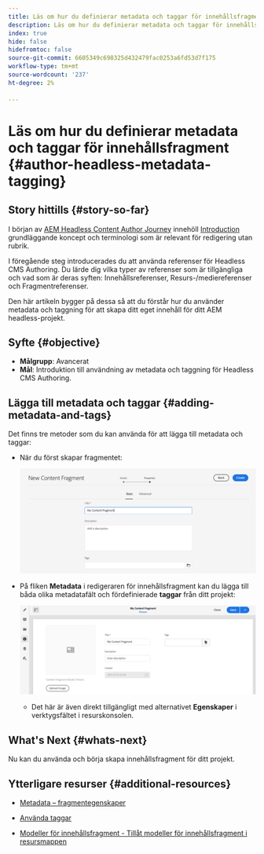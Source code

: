 ```yaml
---
title: Läs om hur du definierar metadata och taggar för innehållsfragment
description: Läs om hur du definierar metadata och taggar för innehållsfragment
index: true
hide: false
hidefromtoc: false
source-git-commit: 6605349c698325d432479fac0253a6fd53d7f175
workflow-type: tm+mt
source-wordcount: '237'
ht-degree: 2%

---
```



# Läs om hur du definierar metadata och taggar för innehållsfragment {#author-headless-metadata-tagging}

## Story hittills {#story-so-far}

I början av [AEM Headless Content Author Journey](overview.md) innehöll [Introduction](introduction.md) grundläggande koncept och terminologi som är relevant för redigering utan rubrik.

I föregående steg introducerades du att använda referenser för Headless CMS Authoring. Du lärde dig vilka typer av referenser som är tillgängliga och vad som är deras syften: Innehållsreferenser, Resurs-/mediereferenser och Fragmentreferenser.

Den här artikeln bygger på dessa så att du förstår hur du använder metadata och taggning för att skapa ditt eget innehåll för ditt AEM headless-projekt.

## Syfte {#objective}

* **Målgrupp**: Avancerat
* **Mål**: Introduktion till användning av metadata och taggning för Headless CMS Authoring.

## Lägga till metadata och taggar {#adding-metadata-and-tags}

Det finns tre metoder som du kan använda för att lägga till metadata och taggar:

* När du först skapar fragmentet:

   ![Skapa innehållsfragment - ange namn](/help/journey-headless/author/assets/headless-journey-author-content-fragment-03.png)

* På fliken **Metadata** i redigeraren för innehållsfragment kan du lägga till båda olika metadatafält och fördefinierade **taggar** från ditt projekt:

   ![Content Fragment Editor - Metadata](/help/journey-headless/author/assets/headless-journey-author-metadata-01.png)

   * Det här är även direkt tillgängligt med alternativet **Egenskaper** i verktygsfältet i resurskonsolen.

## What&#39;s Next {#whats-next}

Nu kan du använda och börja skapa innehållsfragment för ditt projekt.

## Ytterligare resurser {#additional-resources}

* [Metadata – fragmentegenskaper](/help/assets/content-fragments/content-fragments-metadata.md)

* [Använda taggar](/help/sites-cloud/authoring/features/tags.md)

* [Modeller för innehållsfragment - Tillåt modeller för innehållsfragment i resursmappen](/help/assets/content-fragments/content-fragments-models.md#allowing-content-fragment-models-assets-folder)